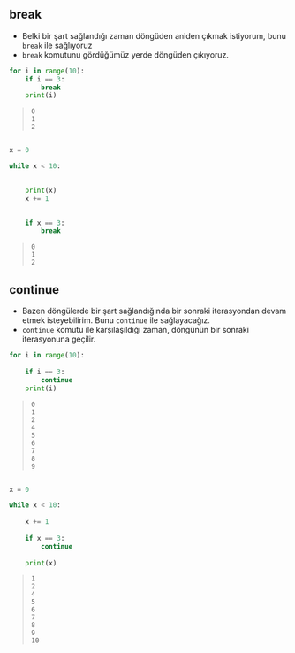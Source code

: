 
## break


* Belki bir şart sağlandığı zaman döngüden aniden çıkmak istiyorum, bunu `break` ile sağlıyoruz
* `break` komutunu gördüğümüz yerde döngüden çıkıyoruz.





```python
for i in range(10):
    if i == 3:
        break
    print(i)
```

> ```text
> 0
> 1
> 2
> ```

```python

x = 0

while x < 10:

    
    print(x)
    x += 1
    

    if x == 3:
        break
```

> ```text
> 0
> 1
> 2
> ```

## continue

- Bazen döngülerde bir şart sağlandığında bir sonraki iterasyondan devam etmek isteyebilirim. Bunu `continue` ile sağlayacağız.
- `continue` komutu ile karşılaşıldığı zaman, döngünün bir sonraki iterasyonuna geçilir.

```python
for i in range(10):
    
    if i == 3:
        continue
    print(i)


```

> ```text
> 0
> 1
> 2
> 4
> 5
> 6
> 7
> 8
> 9
> ```

```python

x = 0

while x < 10:
    
    x += 1
    
    if x == 3:
        continue
    
    print(x)
```

> ```text
> 1
> 2
> 4
> 5
> 6
> 7
> 8
> 9
> 10
> ```

